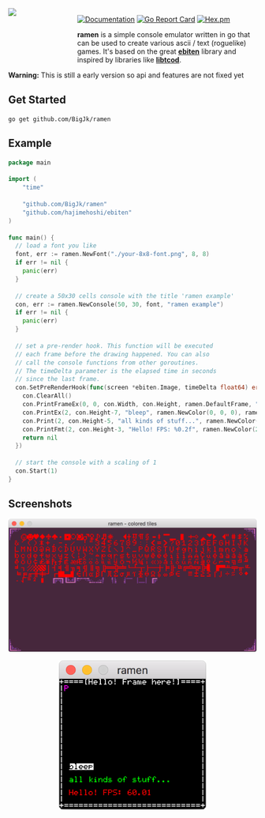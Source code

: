 <img src="https://cdn.rawgit.com/BigJk/7e61395616df18c9b6003aa90c77e829/raw/ec7bc03e02015deb0c96c6914f5c0460af773b59/ramen.svg" width="130" align="left" />

<img src="https://i.imgur.com/glpKbxk.png" width="10" height="120" align="left" />

[![Documentation](https://godoc.org/github.com/BigJk/ramen?status.svg)](http://godoc.org/github.com/BigJk/ramen) [![Go Report Card](https://goreportcard.com/badge/github.com/BigJk/ramen)](https://goreportcard.com/report/github.com/BigJk/ramen) [![Hex.pm](https://img.shields.io/hexpm/l/plug.svg)](LICENSE)

**ramen** is a simple console emulator written in go that can be used to create various ascii / text (roguelike) games. It's based on the great **[ebiten](https://github.com/hajimehoshi/ebiten)** library and inspired by libraries like **[libtcod](https://bitbucket.org/libtcod/libtcod/wiki/Features)**.

**Warning:** This is still a early version so api and features are not fixed yet

## Get Started

```
go get github.com/BigJk/ramen
```

## Example

```go
package main

import (
	"time"

	"github.com/BigJk/ramen"
	"github.com/hajimehoshi/ebiten"
)

func main() {
  // load a font you like
  font, err := ramen.NewFont("./your-8x8-font.png", 8, 8)
  if err != nil {
    panic(err)
  }

  // create a 50x30 cells console with the title 'ramen example'
  con, err := ramen.NewConsole(50, 30, font, "ramen example")
  if err != nil {
    panic(err)
  }

  // set a pre-render hook. This function will be executed
  // each frame before the drawing happened. You can also
  // call the console functions from other goroutines.
  // The timeDelta parameter is the elapsed time in seconds
  // since the last frame.
  con.SetPreRenderHook(func(screen *ebiten.Image, timeDelta float64) error {
    con.ClearAll()
    con.PrintFrameEx(0, 0, con.Width, con.Height, ramen.DefaultFrame, "Hello! Frame here!")
    con.PrintEx(2, con.Height-7, "bleep", ramen.NewColor(0, 0, 0), ramen.NewColor(255, 255, 255))
    con.Print(2, con.Height-5, "all kinds of stuff...", ramen.NewColor(0, 255, 0))
    con.PrintFmt(2, con.Height-3, "Hello! FPS: %0.2f", ramen.NewColor(255, 0, 0), ebiten.CurrentFPS())
    return nil
  })

  // start the console with a scaling of 1
  con.Start(1)
}
```

## Screenshots

<p align="center">
  <img src="./_resources/screen_colored_tiles.png" width="738">
</p>

<p align="center">
  <img src="./_resources/screen_text.png" width="300">
</p>
